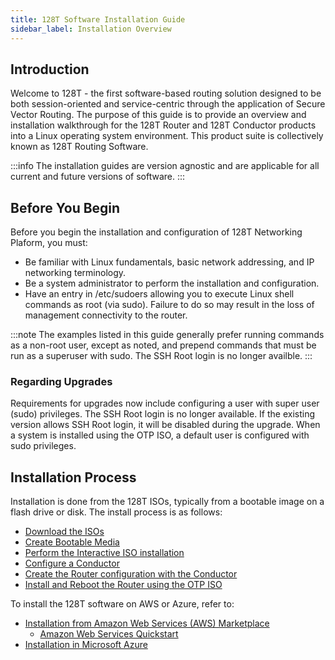 ```yaml
---
title: 128T Software Installation Guide
sidebar_label: Installation Overview
---
```

## Introduction
Welcome to 128T - the first software-based routing solution designed to be both session-oriented and service-centric through the application of Secure Vector Routing. The purpose of this guide is to provide an overview and installation walkthrough for the 128T Router and 128T Conductor products into a Linux operating system environment. This product suite is collectively known as 128T Routing Software.

:::info
The installation guides are version agnostic and are applicable for all current and future versions of software.
:::

## Before You Begin
Before you begin the installation and configuration of 128T Networking Plaform, you must:
- Be familiar with Linux fundamentals, basic network addressing, and IP networking terminology. 
- Be a system administrator to perform the installation and configuration.
- Have an entry in /etc/sudoers allowing you to execute Linux shell commands as root (via sudo). Failure to do so may result in the loss of management connectivity to the router. 

:::note
The examples listed in this guide generally prefer running commands as a non-root user, except as noted, and prepend commands that must be run as a superuser with sudo. The SSH Root login is no longer availble. 
:::

### Regarding Upgrades
Requirements for upgrades now include configuring a user with super user (sudo) privileges. The SSH Root login is no longer available. If the existing version allows SSH Root login, it will be disabled during the upgrade. When a system is installed using the OTP ISO, a default user is configured with sudo privileges. 

## Installation Process
Installation is done from the 128T ISOs, typically from a bootable image on a flash drive or disk. The install process is as follows:
- [Download the ISOs](intro_downloading_iso.md)
- [Create Bootable Media](intro_creating_bootable_usb.md)
- [Perform the Interactive ISO installation](intro_installation_bootable_media.md) 
- [Configure a Conductor](intro_basic_conductor_config.md)
- [Create the Router configuration with the Conductor](intro_basic_router_config.md)
- [Install and Reboot the Router using the OTP ISO](intro_installation_otp_iso.mdx)

To install the 128T software on AWS or Azure, refer to: 
 - [Installation from Amazon Web Services (AWS) Marketplace](intro_installation_aws)
 	- [Amazon Web Services Quickstart](intro_installation_quickstart_aws.md)
 - [Installation in Microsoft Azure](intro_installation_azure.md)	



